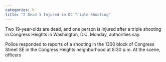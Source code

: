 ```yaml
---
categories: h
title: "2 Dead 1 Injured in DC Triple Shooting"
---
```


Two 19-year-olds are dead, and one person is injured after a triple shooting in Congress Heights in Washington, D.C. Monday, authorities say.



Police responded to reports of a shooting in the 1300 block of Congress Street SE in the Congress Heights neighborhood at 8:30 p.m. At the scene, officers